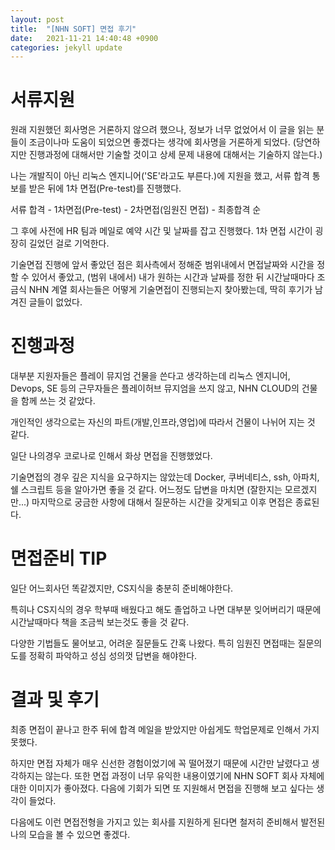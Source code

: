 ```yaml
---
layout: post
title:  "[NHN SOFT] 면접 후기"
date:   2021-11-21 14:40:48 +0900
categories: jekyll update
---
```

# 서류지원

원래 지원했던 회사명은 거론하지 않으려 했으나,  정보가 너무 없었어서 이 글을 읽는 분들이 조금이나마 도움이 되었으면 좋겠다는 생각에 회사명을 거론하게 되었다. (당연하지만 진행과정에 대해서만 기술할 것이고 상세 문제 내용에 대해서는 기술하지 않는다.)

나는 개발직이 아닌 리눅스 엔지니어('SE'라고도 부른다.)에 지원을 했고, 서류 합격 통보를 받은 뒤에 1차 면접(Pre-test)를 진행했다.

서류 합격 - 1차면접(Pre-test) - 2차면접(임원진 면접) - 최종합격 순

그 후에 사전에 HR 팀과 메일로 예약 시간 및 날짜를 잡고 진행했다. 1차 면접 시간이 굉장히 길었던 걸로 기억한다.

기술면접 진행에 앞서 좋았던 점은 회사측에서 정해준 범위내에서 면접날짜와 시간을 정할 수 있어서 좋았고, (범위 내에서) 내가 원하는 시간과 날짜를 정한 뒤 시간날때마다 조금식 NHN 계열 회사는들은 어떻게 기술면접이 진행되는지 찾아봤는데, 딱히 후기가 남겨진 글들이 없었다.

# 진행과정

대부분 지원자들은 플레이 뮤지엄 건물을 쓴다고 생각하는데 리눅스 엔지니어, Devops, SE 등의 근무자들은 플레이허브 뮤지엄을 쓰지 않고, NHN CLOUD의 건물을 함께 쓰는 것 같았다.

개인적인 생각으로는 자신의 파트(개발,인프라,영업)에 따라서 건물이 나뉘어 지는 것 같다.

일단 나의경우 코로나로 인해서 화상 면접을 진행했었다.

기술면접의 경우 깊은 지식을 요구하지는 않았는데 Docker, 쿠버네티스, ssh, 아파치, 쉘 스크립트 등을 알아가면 좋을 것 같다.
어느정도 답변을 마치면 (잘한지는 모르겠지만...) 마지막으로 궁금한 사항에 대해서 질문하는 시간을 갖게되고 이후 면접은 종료된다.

# 면접준비 TIP

일단 어느회사던 똑같겠지만, CS지식을 충분히 준비해야한다. 

특히나 CS지식의 경우 학부때 배웠다고 해도 졸업하고 나면 대부분 잊어버리기 때문에 시간날때마다 책을 조금씩 보는것도 좋을 것 같다. 

다양한 기법들도 물어보고, 어려운 질문들도 간혹 나왔다. 특히 임원진 면접때는 질문의도를 정확히 파악하고 성심 성의껏 답변을 해야한다.

# 결과 및 후기

최종 면접이 끝나고 한주 뒤에 합격 메일을 받았지만 아쉽게도 학업문제로 인해서 가지 못했다. 

하지만 면접 자체가 매우 신선한 경험이었기에 꼭 떨어졌기 때문에 시간만 날렸다고 생각하지는 않는다. 또한 면접 과정이 너무 유익한 내용이였기에 NHN SOFT 회사 자체에 대한 이미지가 좋아졌다. 다음에 기회가 되면 또 지원해서 면접을 진행해 보고 싶다는 생각이 들었다.

다음에도 이런 면접전형을 가지고 있는 회사를 지원하게 된다면 철저히 준비해서 발전된 나의 모습을 볼 수 있으면 좋겠다.
